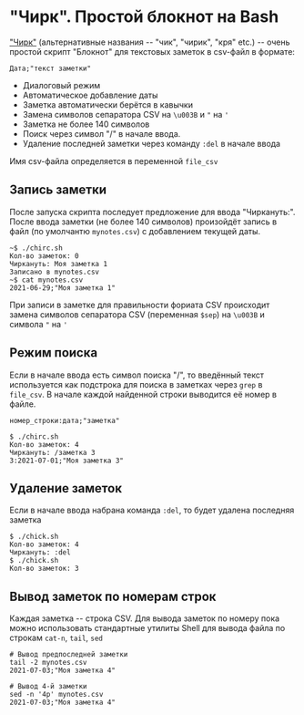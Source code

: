 # "Чирк". Простой блокнот на Bash

["Чирк"](chirc.sh) (альтернативные названия -- "чик", "чирик", "кря" etc.) --  очень простой скрипт "Блокнот" для текстовых заметок в csv-файл в формате:
 
    Дата;"текст заметки"
    
* Диалоговый режим
* Автоматическое добавление даты
* Заметка автоматически берётся в кавычки
* Замена символов сепаратора CSV на `\u003B` и `"` на `'`
* Заметка не более 140 символов
* Поиск через символ "/" в начале ввода.
* Удаление последней заметки через команду `:del` в начале ввода

Имя csv-файла определяется в переменной `file_csv`


## Запись заметки

После запуска скрипта последует предложение для ввода "Чиркануть:". После ввода заметки (не более 140 символов) произойдёт запись в файл (по умолчантю `mynotes.csv`) с добавлением текущей даты.

```
~$ ./chirc.sh
Кол-во заметок: 0
Чиркануть: Моя заметка 1
Записано в mynotes.csv
~$ cat mynotes.csv 
2021-06-29;"Моя заметка 1"
```
При записи в заметке для правильности фориата CSV происходит замена символов сепаратора CSV (переменная `$sep`) на `\u003B` и символа `"` на `'`

## Режим поиска

Если в начале ввода есть символ поиска "/", то введённый текст используется как подстрока для поиска в заметках через `grep` в `file_csv`. В начале каждой найденной строки выводится её номер в файле.

    номер_строки:дата;"заметка"

```
$ ./chirc.sh
Кол-во заметок: 4
Чиркануть: /заметка 3
3:2021-07-01;"Моя заметка 3"
```

## Удаление заметок

Если в начале ввода набрана команда `:del`, то будет удалена последняя заметка

```
$ ./chick.sh
Кол-во заметок: 4
Чиркануть: :del 
$ ./chick.sh
Кол-во заметок: 3
```

## Вывод заметок по номерам строк

Каждая заметка -- строка CSV. Для вывода заметок по номеру пока можно использовать стандартные утилиты Shell для вывода файла по строкам `cat-n`, `tail`, `sed`

```
# Вывод предпоследней заметки
tail -2 mynotes.csv 
2021-07-03;"Моя заметка 4"
```
```
# Вывод 4-й заметки
sed -n '4p' mynotes.csv
2021-07-03;"Моя заметка 4"
```
